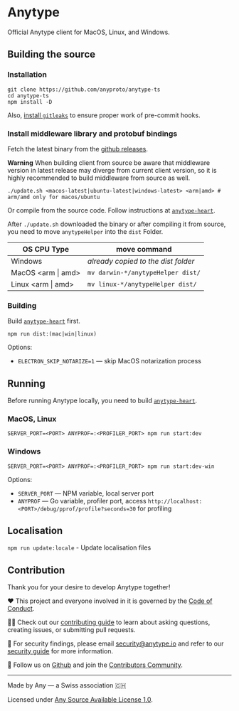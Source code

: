 # Anytype
Official Anytype client for MacOS, Linux, and Windows.

## Building the source
### Installation

```shell
git clone https://github.com/anyproto/anytype-ts
cd anytype-ts
npm install -D
```

Also, [install `gitleaks`](https://github.com/zricethezav/gitleaks#installing) to ensure proper work of pre-commit hooks.

### Install middleware library and protobuf bindings
Fetch the latest binary from the [github releases](https://github.com/anyproto/anytype-heart/releases).

**Warning** When building client from source be aware that middleware version in latest release may diverge from current client version, so it is highly recommended to build middleware from source as well.

```shell
./update.sh <macos-latest|ubuntu-latest|windows-latest> <arm|amd> # arm/amd only for macos/ubuntu
```
	
Or compile from the source code. Follow instructions at [`anytype-heart`](https://github.com/anyproto/anytype-heart#how-to-build).

After `./update.sh` downloaded the binary or after compiling it from source, you need to move `anytypeHelper` into the `dist` Folder.

| OS CPU Type        | move command                        |
|--------------------|-------------------------------------|
| Windows            | *already copied to the dist folder* |
| MacOS <arm \| amd> | `mv darwin-*/anytypeHelper dist/`   |
| Linux <arm \| amd> | `mv linux-*/anytypeHelper dist/`    |

### Building

Build [`anytype-heart`](https://github.com/anyproto/anytype-heart) first.

```shell
npm run dist:(mac|win|linux)
```

Options:
- `ELECTRON_SKIP_NOTARIZE=1` — skip MacOS notarization process

## Running

Before running Anytype locally, you need to build [`anytype-heart`](https://github.com/anyproto/anytype-heart).

### MacOS, Linux
```shell
SERVER_PORT=<PORT> ANYPROF=:<PROFILER_PORT> npm run start:dev
```

### Windows
```shell
SERVER_PORT=<PORT> ANYPROF=:<PROFILER_PORT> npm run start:dev-win
```

Options:
- `SERVER_PORT` — NPM variable, local server port
- `ANYPROF` — Go variable, profiler port, access `http://localhost:<PORT>/debug/pprof/profile?seconds=30` for profiling

## Localisation

`npm run update:locale` - Update localisation files

## Contribution
Thank you for your desire to develop Anytype together!

❤️ This project and everyone involved in it is governed by the [Code of Conduct](docs/CODE_OF_CONDUCT.md).

🧑‍💻 Check out our [contributing guide](docs/CONTRIBUTING.md) to learn about asking questions, creating issues, or submitting pull requests.

🫢 For security findings, please email [security@anytype.io](mailto:security@anytype.io) and refer to our [security guide](docs/SECURITY.md) for more information.

🤝 Follow us on [Github](https://github.com/anyproto) and join the [Contributors Community](https://github.com/orgs/anyproto/discussions).

---
Made by Any — a Swiss association 🇨🇭

Licensed under [Any Source Available License 1.0](./LICENSE.md).

